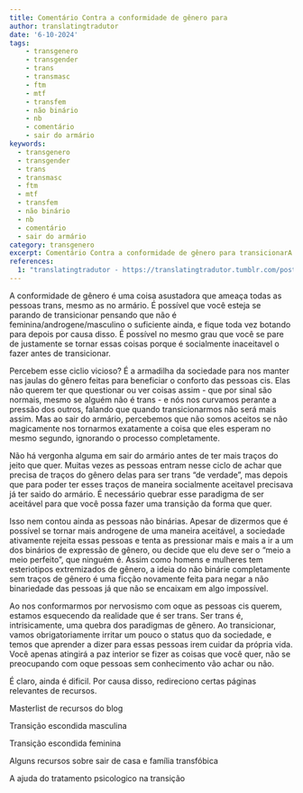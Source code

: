 ```yaml
---
title: Comentário Contra a conformidade de gênero para
author: translatingtradutor
date: '6-10-2024'
tags:
    - transgenero
    - transgender
    - trans
    - transmasc
    - ftm
    - mtf
    - transfem
    - não binário
    - nb
    - comentário
    - sair do armário
keywords:
  - transgenero
  - transgender
  - trans
  - transmasc
  - ftm
  - mtf
  - transfem
  - não binário
  - nb
  - comentário
  - sair do armário
category: transgenero
excerpt: Comentário Contra a conformidade de gênero para transicionarA conformidade de gênero é uma coisa asustadora que ameaça todas as pessoas trans, mesmo...
references:
  1: "translatingtradutor - https://translatingtradutor.tumblr.com/post/763604535588601856/coment%C3%A1rio-contra-a-conformidade-de-g%C3%AAnero-para"
---
```


A conformidade de gênero é uma coisa asustadora que ameaça todas as pessoas trans, mesmo as no armário. É possível que você esteja se parando de transicionar pensando que não é feminina/androgene/masculino o suficiente ainda, e fique toda vez botando para depois por causa disso. É possível no mesmo grau que você se pare de justamente se tornar essas coisas porque é socialmente inaceitavel o fazer antes de transicionar.

Percebem esse ciclio vicioso? É a armadilha da sociedade para nos manter nas jaulas do gênero feitas para beneficiar o conforto das pessoas cis. Elas não querem ter que questionar ou ver coisas assim - que por sinal são normais, mesmo se alguém não é trans - e nós nos curvamos perante a pressão dos outros, falando que quando transicionarmos não será mais assim. Mas ao sair do armário, percebemos que não somos aceitos se não magicamente nos tornarmos exatamente a coisa que eles esperam no mesmo segundo, ignorando o processo completamente.

Não há vergonha alguma em sair do armário antes de ter mais traços do jeito que quer. Muitas vezes as pessoas entram nesse ciclo de achar que precisa de traços do gênero delas para ser trans “de verdade”, mas depois que para poder ter esses traços de maneira socialmente aceitavel precisava já ter saido do armário. É necessário quebrar esse paradigma de ser aceitável para que você possa fazer uma transição da forma que quer.

Isso nem contou ainda as pessoas não binárias. Apesar de  dizermos que é possível se tornar mais androgene de uma maneira aceitável, a sociedade ativamente rejeita essas pessoas e tenta as pressionar mais e mais a ir a um dos binários de expressão de gênero, ou decide que elu deve ser o “meio a meio perfeito”, que ninguém é. Assim como homens e mulheres tem esteriotipos extremizados de gênero, a ideia do não binárie completamente sem traços de gênero é uma ficção novamente feita para negar a não binariedade das pessoas já que não se encaixam em algo impossível.

Ao nos conformarmos por nervosismo com oque as pessoas cis querem, estamos esquecendo da realidade que é ser trans. Ser trans é, intrisicamente, uma quebra dos paradigmas de gênero. Ao transicionar, vamos obrigatoriamente irritar um pouco o status quo da sociedade, e temos que aprender a dizer para essas pessoas irem cuidar da própria vida. Você apenas atingirá a paz interior se fizer as coisas que você quer, não se preocupando com oque pessoas sem conhecimento vão achar ou não.

É claro, ainda é dificil. Por causa disso, redireciono certas páginas relevantes de recursos.

Masterlist de recursos do blog

Transição escondida masculina

Transição escondida feminina

Alguns recursos sobre sair de casa e família transfóbica

A ajuda do tratamento psicologico na transição